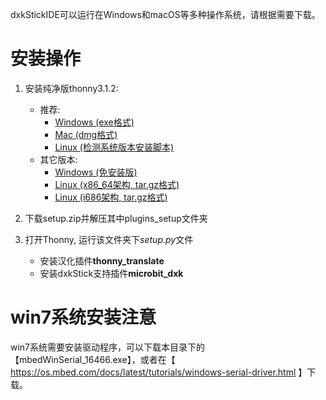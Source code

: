 dxkStickIDE可以运行在Windows和macOS等多种操作系统，请根据需要下载。

# 安装操作
1. 安装纯净版thonny3.1.2:  
    * 推荐: 
        * [Windows (exe格式)](https://github.com/thonny/thonny/releases/download/v3.1.2/thonny-3.1.2.exe)
        * [Mac (dmg格式)](https://github.com/thonny/thonny/releases/download/v3.1.2/thonny-3.1.2.dmg)
        * [Linux (检测系统版本安装脚本)](https://github.com/thonny/thonny/releases/download/v3.1.2/thonny-3.1.2.bash)
    * 其它版本:
        * [Windows (免安装版)](https://github.com/thonny/thonny/releases/download/v3.1.2/thonny-3.1.2-portable-win.zip)
        * [Linux (x86_64架构, tar.gz格式)](https://github.com/thonny/thonny/releases/download/v3.1.2/thonny-3.1.2-x86_64.tar.gz)
        * [Linux (i686架构, tar.gz格式)](https://github.com/thonny/thonny/releases/download/v3.1.2/thonny-3.1.2-i686.tar.gz)

1. 下载setup.zip并解压其中plugins_setup文件夹

1. 打开Thonny, 运行该文件夹下*setup.py*文件
    * 安装汉化插件**thonny_translate**
    * 安装dxkStick支持插件**microbit_dxk**

# win7系统安装注意
win7系统需要安装驱动程序，可以下载本目录下的【mbedWinSerial_16466.exe】，或者在【 https://os.mbed.com/docs/latest/tutorials/windows-serial-driver.html 】下载。
